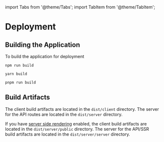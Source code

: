 import Tabs from '@theme/Tabs';
import TabItem from '@theme/TabItem';

# Deployment

## Building the Application

To build the application for deployment

<Tabs groupId="package-manager">
  <TabItem value="npm">

```shell
npm run build
```

  </TabItem>

  <TabItem label="Yarn" value="yarn">

```shell
yarn build
```

  </TabItem>

  <TabItem value="pnpm">

```shell
pnpm run build
```

  </TabItem>
</Tabs>

## Build Artifacts

The client build artifacts are located in the `dist/client` directory. The server for the API routes are located in the `dist/server` directory.

If you have [server side rendering](/docs/features/server/server-side-rendering) enabled, the client build artifacts are located in the `dist/server/public` directory. The server for the API/SSR build artifacts are located in the `dist/server/server` directory.
